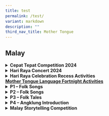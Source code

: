 ```yaml
---
title: test
permalink: /test/
variant: markdown
description: ""
third_nav_title: Mother Tongue
---
```

<h2>Malay</h2>

<details>
    <summary><strong>Cepat Tepat Competition 2024</strong></summary>
    <p>Organised by the Malay Language Learning and Promotion Committee (MLLPC) in partnership with Mediacorp.</p>
    <img alt="Cepat Tepat Competition" src="/images/2025/MT%20Malay/Picture1.jpg">
</details>

<details>
    <summary><strong>Hari Raya Concert 2024</strong></summary>
    <img alt="Hari Raya Concert" src="/images/2025/MT%20Malay/Picture2.jpg">
    <img alt="Hari Raya Concert" src="/images/2025/MT%20Malay/Picture3.jpg">
</details>

<details>
    <summary><strong>Hari Raya Celebration Recess Activities</strong></summary>
    <img alt="Recess Activities" src="/images/2025/MT%20Malay/Picture5.jpg">
    <img alt="Recess Activities" src="/images/2025/MT%20Malay/Picture6.jpg">
</details>
<strong><span style="text-decoration: underline;">Mother Tongue Language Fortnight Activities</span></strong>
<details>
    <summary><strong>P1 – Folk Songs</strong></summary>
    <img alt="Folk Song Picture 1" src="/images/2025/MT%20Malay/Picture7.jpg">
    <img alt="Folk Song Picture 2" src="/images/2025/MT%20Malay/Picture8.jpg">
</details>

<details>
    <summary><strong>P2 – Folk Songs</strong></summary>
    <img alt="Folk Song Picture 3" src="/images/2025/MT%20Malay/Picture9.jpg">
    <img alt="Folk Song Picture 4" src="/images/2025/MT%20Malay/Picture10.jpg">
</details>

<details>
    <summary><strong>P3 – Folk Tales</strong></summary>
    <img alt="Folk Tales Picture 1" src="/images/2025/MT%20Malay/Picture11.jpg">
    <img alt="Folk Tales Picture 2" src="/images/2025/MT%20Malay/Picture12.jpg">
</details>

<details>
    <summary><strong>P4 – Angklung Introduction</strong></summary>
    <img alt="Angklung Picture 1" src="/images/2025/MT%20Malay/Picture13.jpg">
    <img alt="Angklung Picture 2" src="/images/2025/MT%20Malay/Picture14.jpg">
</details>

<details>
    <summary><strong>Malay Storytelling Competition</strong></summary>
    <p>Congratulations to <strong>Balqisya Binti Mohammed Barkathullah</strong> from 1 Integrity for winning the <strong>Best Script</strong> award in the Malay Storytelling Competition organized by Anglo-Chinese School (Junior)!</p>
    <img alt="Storytelling Competition" src="/images/2025/MT%20Malay/Picture27.jpg">
</details>